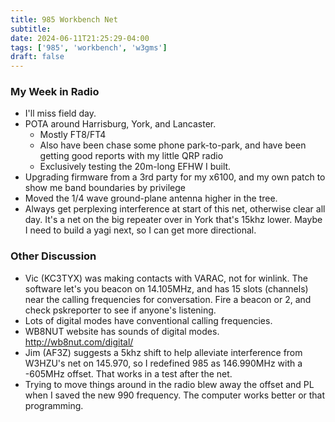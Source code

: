 ```yaml
---
title: 985 Workbench Net
subtitle: 
date: 2024-06-11T21:25:29-04:00
tags: ['985', 'workbench', 'w3gms']
draft: false
---
```


### My Week in Radio

- I'll miss field day.
- POTA around Harrisburg, York, and Lancaster.
  - Mostly FT8/FT4
  - Also have been chase some phone park-to-park,
    and have been getting good reports with my little QRP radio
  - Exclusively testing the 20m-long EFHW I built.
- Upgrading firmware from a 3rd party for my x6100,
  and my own patch to show me band boundaries by privilege
- Moved the 1/4 wave ground-plane antenna higher in the tree.
- Always get perplexing interference at start of this net,
  otherwise clear all day.
  It's a net on the big repeater over in York that's 15khz lower.
  Maybe I need to build a yagi next, so I can get more directional.

### Other Discussion
- Vic (KC3TYX) was making contacts with VARAC, not for winlink.
  The software let's you beacon on 14.105MHz, and has 15 slots (channels)
  near the calling frequencies for conversation.
  Fire a beacon or 2, and check pskreporter to see if anyone's listening.
- Lots of digital modes have conventional calling frequencies.
- WB8NUT website has sounds of digital modes. http://wb8nut.com/digital/
- Jim (AF3Z) suggests a 5khz shift
  to help alleviate interference
  from W3HZU's net on 145.970,
  so I redefined 985 as 146.990MHz with a -605MHz offset.
  That works in a test after the net.
- Trying to move things around in the radio
  blew away the offset and PL when I saved the new 990 frequency.
  The computer works better or that programming.
<!--more-->
